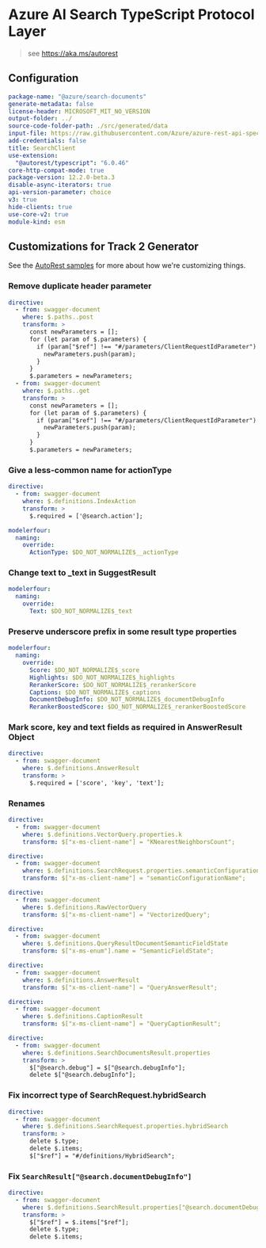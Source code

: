 # Azure AI Search TypeScript Protocol Layer

> see https://aka.ms/autorest

## Configuration

```yaml
package-name: "@azure/search-documents"
generate-metadata: false
license-header: MICROSOFT_MIT_NO_VERSION
output-folder: ../
source-code-folder-path: ./src/generated/data
input-file: https://raw.githubusercontent.com/Azure/azure-rest-api-specs/429fd8c039c5b08541df2389f8c58d1090e01127/specification/search/data-plane/Azure.Search/preview/2025-08-01-preview/searchindex.json
add-credentials: false
title: SearchClient
use-extension:
  "@autorest/typescript": "6.0.46"
core-http-compat-mode: true
package-version: 12.2.0-beta.3
disable-async-iterators: true
api-version-parameter: choice
v3: true
hide-clients: true
use-core-v2: true
module-kind: esm
```

## Customizations for Track 2 Generator

See the [AutoRest samples](https://github.com/Azure/autorest/tree/master/Samples/3b-custom-transformations)
for more about how we're customizing things.

### Remove duplicate header parameter

```yaml
directive:
  - from: swagger-document
    where: $.paths..post
    transform: >
      const newParameters = [];
      for (let param of $.parameters) {
        if (param["$ref"] !== "#/parameters/ClientRequestIdParameter") {
          newParameters.push(param);
        }
      }
      $.parameters = newParameters;
  - from: swagger-document
    where: $.paths..get
    transform: >
      const newParameters = [];
      for (let param of $.parameters) {
        if (param["$ref"] !== "#/parameters/ClientRequestIdParameter") {
          newParameters.push(param);
        }
      }
      $.parameters = newParameters;
```

### Give a less-common name for actionType

```yaml
directive:
  - from: swagger-document
    where: $.definitions.IndexAction
    transform: >
      $.required = ['@search.action'];

modelerfour:
  naming:
    override:
      ActionType: $DO_NOT_NORMALIZE$__actionType
```

### Change text to \_text in SuggestResult

```yaml
modelerfour:
  naming:
    override:
      Text: $DO_NOT_NORMALIZE$_text
```

### Preserve underscore prefix in some result type properties

```yaml
modelerfour:
  naming:
    override:
      Score: $DO_NOT_NORMALIZE$_score
      Highlights: $DO_NOT_NORMALIZE$_highlights
      RerankerScore: $DO_NOT_NORMALIZE$_rerankerScore
      Captions: $DO_NOT_NORMALIZE$_captions
      DocumentDebugInfo: $DO_NOT_NORMALIZE$_documentDebugInfo
      RerankerBoostedScore: $DO_NOT_NORMALIZE$_rerankerBoostedScore
```

### Mark score, key and text fields as required in AnswerResult Object

```yaml
directive:
  - from: swagger-document
    where: $.definitions.AnswerResult
    transform: >
      $.required = ['score', 'key', 'text'];
```

### Renames

```yaml
directive:
  - from: swagger-document
    where: $.definitions.VectorQuery.properties.k
    transform: $["x-ms-client-name"] = "KNearestNeighborsCount";
```

```yaml
directive:
  - from: swagger-document
    where: $.definitions.SearchRequest.properties.semanticConfiguration
    transform: $["x-ms-client-name"] = "semanticConfigurationName";
```

```yaml
directive:
  - from: swagger-document
    where: $.definitions.RawVectorQuery
    transform: $["x-ms-client-name"] = "VectorizedQuery";
```

```yaml
directive:
  - from: swagger-document
    where: $.definitions.QueryResultDocumentSemanticFieldState
    transform: $["x-ms-enum"].name = "SemanticFieldState";
```

```yaml
directive:
  - from: swagger-document
    where: $.definitions.AnswerResult
    transform: $["x-ms-client-name"] = "QueryAnswerResult";
```

```yaml
directive:
  - from: swagger-document
    where: $.definitions.CaptionResult
    transform: $["x-ms-client-name"] = "QueryCaptionResult";
```

```yaml
directive:
  - from: swagger-document
    where: $.definitions.SearchDocumentsResult.properties
    transform: > 
      $["@search.debug"] = $["@search.debugInfo"];
      delete $["@search.debugInfo"];
```

### Fix incorrect type of SearchRequest.hybridSearch

```yaml
directive:
  - from: swagger-document
    where: $.definitions.SearchRequest.properties.hybridSearch
    transform: >
      delete $.type;
      delete $.items;
      $["$ref"] = "#/definitions/HybridSearch";
```

### Fix `SearchResult["@search.documentDebugInfo"]`
```yaml
directive:
  - from: swagger-document
    where: $.definitions.SearchResult.properties["@search.documentDebugInfo"]
    transform: >
      $["$ref"] = $.items["$ref"];
      delete $.type;
      delete $.items;
```
